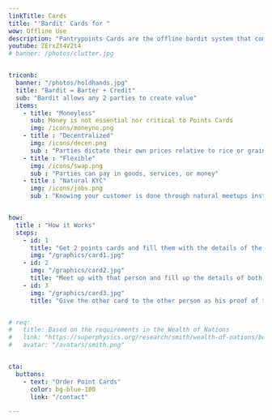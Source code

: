 ```yaml
---
linkTitle: Cards
title: "'Bardit' Cards for "
wow: Offline Use
description: "Pantrypoints Cards are the offline bardit system that combines barter and credit"
youtube: ZErxZt4V2t4
# banner: /photos/clutter.jpg


triconb:
  banner: "/photos/holdhands.jpg" 
  title: "Bardit = Barter + Credit"
  sub: "Bardit allows any 2 parties to create value"
  items:
    - title: "Moneyless"
      sub: Money is not essential nor critical to Points Cards
      img: /icons/moneyno.png
    - title : "Decentralized"
      img: /icons/decen.png    
      sub : "Parties dictate their own prices relative to rice or grains"
    - title : "Flexible"
      img: /icons/swap.png
      sub : "Parties can pay in goods, services, or money"
    - title : "Natural KYC"
      img: /icons/jobs.png
      sub : "Knowing your customer is done through natural meetups instead of through artificial technology"


how:
  title : "How it Works"  
  steps:
    - id: 1
      title: "Get 2 points cards and fill them with the details of the other person"  
      img: "/graphics/card1.jpg"
    - id: 2 
      img: "/graphics/card2.jpg"
      title: "Meet up with that person and fill up the details of both cards with the actual transaction"
    - id: 3
      img: "/graphics/card3.jpg"
      title: "Give the other card to the other person as his proof of the transaction. Repeat the process in a future transaction to clear the barter debt"


# req:
#   title: Based on the requirements in the Wealth of Nations
#   link: "https://superphysics.org/research/smith/wealth-of-nations/book-5/chapter-3j/"
#   avatar: "/avatars/smith.png"


cta:
  buttons:
    - text: "Order Point Cards"
      color: bg-blue-100
      link: "/contact"

---
```

